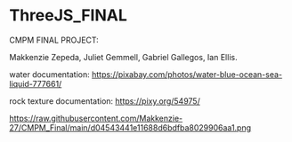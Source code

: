 # ThreeJS_FINAL
CMPM FINAL PROJECT:

Makkenzie Zepeda, Juliet Gemmell, Gabriel Gallegos, Ian Ellis.

water documentation: 
https://pixabay.com/photos/water-blue-ocean-sea-liquid-777661/

rock texture documentation: 
https://pixy.org/54975/

https://raw.githubusercontent.com/Makkenzie-27/CMPM_Final/main/d04543441e11688d6bdfba8029906aa1.png

